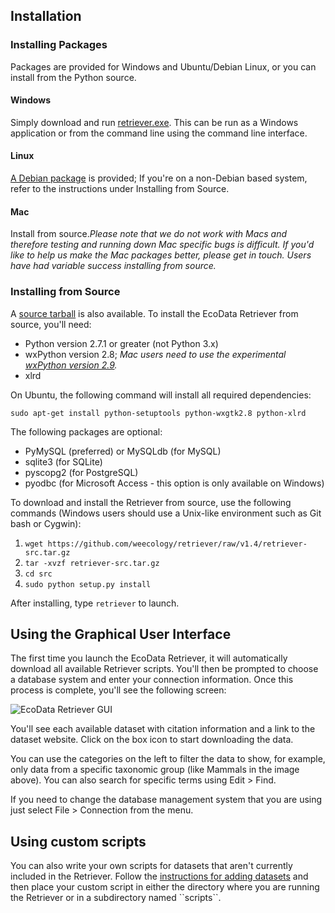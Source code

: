 Installation
------------

### Installing Packages

Packages are provided for Windows and Ubuntu/Debian Linux, or you can
install from the Python source.

#### Windows

Simply download and run
[retriever.exe](https://s3.amazonaws.com/ecodata-retriever/retriever.exe).
This can be run as a Windows application or from the command line using
the command line interface.

#### Linux

[A Debian
package](https://s3.amazonaws.com/ecodata-retriever/python-retriever_1.4-1_all.deb)
is provided; If you're on a non-Debian based system, refer to the
instructions under Installing from Source.

#### Mac

Install from source.*Please note that we do not work with Macs and
therefore testing and running down Mac specific bugs is difficult. If
you'd like to help us make the Mac packages better, please get in touch.
Users have had variable success installing from source.*

### Installing from Source

A [source
tarball](https://github.com/weecology/retriever/raw/v1.4/retriever-src.tar.gz)
is also available. To install the EcoData Retriever from source, you'll
need:

-   Python version 2.7.1 or greater (not Python 3.x)
-   wxPython version 2.8; *Mac users need to use the experimental
    [wxPython version
    2.9](http://www.wxpython.org/download.php#unstable).*
-   xlrd

On Ubuntu, the following command will install all required dependencies:

`sudo apt-get install python-setuptools python-wxgtk2.8 python-xlrd`

The following packages are optional:

-   PyMySQL (preferred) or MySQLdb (for MySQL)
-   sqlite3 (for SQLite)
-   pyscopg2 (for PostgreSQL)
-   pyodbc (for Microsoft Access - this option is only available on
    Windows)

To download and install the Retriever from source, use the following
commands (Windows users should use a Unix-like environment such as Git
bash or Cygwin):

1.  `wget https://github.com/weecology/retriever/raw/v1.4/retriever-src.tar.gz`
2.  `tar -xvzf retriever-src.tar.gz`
3.  `cd src`
4.  `sudo python setup.py install`

After installing, type `retriever` to launch.

Using the Graphical User Interface
----------------------------------

The first time you launch the EcoData Retriever, it will automatically
download all available Retriever scripts. You'll then be prompted to
choose a database system and enter your connection information. Once
this process is complete, you'll see the following screen:

![EcoData Retriever GUI](figure1.png)

You'll see each available dataset with citation information and a link
to the dataset website. Click on the box icon to start downloading the
data.

You can use the categories on the left to filter the data to show, for
example, only data from a specific taxonomic group (like Mammals in the
image above). You can also search for specific terms using Edit \> Find.

If you need to change the database management system that you are using
just select File \> Connection from the menu.

Using custom scripts
--------------------

You can also write your own scripts for datasets that aren't currently
included in the Retriever. Follow the [instructions for adding
datasets](scripting.html) and then place your custom script in either
the directory where you are running the Retriever or in a subdirectory
named \`\`scripts\`\`.


